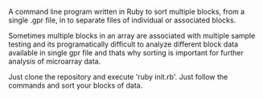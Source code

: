 A command line program written in Ruby to sort multiple blocks, from a single .gpr file, in to separate files of individual or associated blocks.

Sometimes multiple blocks in an array are associated with multiple sample testing and its programatically difficult to analyze different block data available in single gpr file and thats why sorting is important for further analysis of microarray data.

Just clone the repository and execute 'ruby init.rb'. Just follow the commands and sort your blocks of data.
